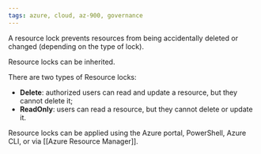 ```yaml
---
tags: azure, cloud, az-900, governance
---
```


A resource lock prevents resources from being accidentally deleted or changed (depending on the type of lock).

Resource locks can be inherited.

There are two types of Resource locks:

- **Delete**: authorized users can read and update a resource, but they cannot delete it;
- **ReadOnly**: users can read a resource, but they cannot delete or update it.

Resource locks can be applied using the Azure portal, PowerShell, Azure CLI, or via [[Azure Resource Manager]].
